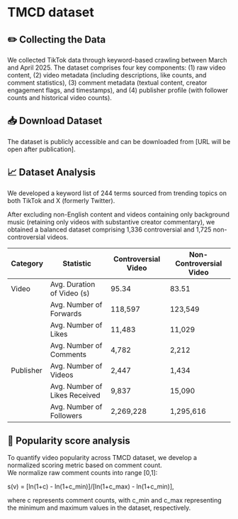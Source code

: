 # TMCD dataset

## ✏️ Collecting the Data

We collected TikTok data through keyword-based crawling between March and April 2025. The dataset comprises four key components: 
(1) raw video content, 
(2) video metadata (including descriptions, like counts, and comment statistics),
(3) comment metadata (textual content, creator engagement flags, and timestamps), 
and (4) publisher profile (with follower counts and historical video counts).

## 📥 Download Dataset
The dataset is publicly accessible and can be downloaded from [URL will be open after publication].

## 📈 Dataset Analysis
We developed a keyword list of 244 terms sourced from trending topics on both TikTok and X (formerly Twitter). 

After excluding non-English content and videos containing only background music (retaining only videos with substantive creator commentary), 
we obtained a balanced dataset comprising 1,336 controversial and 1,725 non-controversial videos. 

| Category      | Statistic                     | Controversial Video  | Non-Controversial Video  |
|---------------|-------------------------------|----------------------|--------------------------|
| Video         | Avg. Duration of Video (s)    | 95.34                | 83.51                    |
|               | Avg. Number of Forwards       | 118,597              | 123,549                  |
|               | Avg. Number of Likes          | 11,483               | 11,029                   |
|               | Avg. Number of Comments       | 4,782                | 2,212                    |
| Publisher     | Avg. Number of Videos         | 2,447                | 1,434                    |
|               | Avg. Number of Likes Received | 9,837                | 15,090                   |
|               | Avg. Number of Followers      | 2,269,228            | 1,295,616                |

## 📝 Popularity score analysis
To quantify video popularity across TMCD dataset, we develop a normalized scoring metric based on comment count.  
We normalize raw comment counts into range [0,1]:

s(v) = [ln(1+c) - ln(1+c_min)]/[ln(1+c_max) - ln(1+c_min)],

where c represents comment counts, with c_min and c_max representing the minimum and maximum values in the dataset, respectively.
